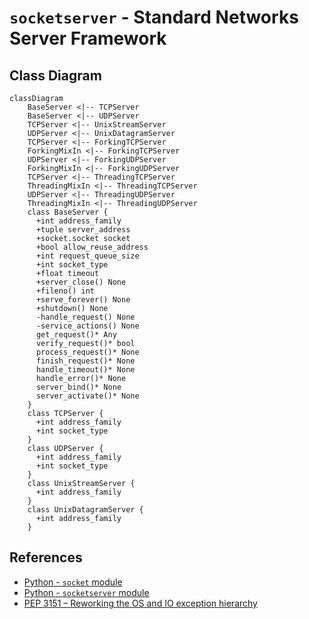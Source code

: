 # `socketserver` - Standard Networks Server Framework

## Class Diagram

```mermaid
classDiagram
    BaseServer <|-- TCPServer
    BaseServer <|-- UDPServer
    TCPServer <|-- UnixStreamServer
    UDPServer <|-- UnixDatagramServer
    TCPServer <|-- ForkingTCPServer
    ForkingMixIn <|-- ForkingTCPServer
    UDPServer <|-- ForkingUDPServer
    ForkingMixIn <|-- ForkingUDPServer
    TCPServer <|-- ThreadingTCPServer
    ThreadingMixIn <|-- ThreadingTCPServer
    UDPServer <|-- ThreadingUDPServer
    ThreadingMixIn <|-- ThreadingUDPServer
    class BaseServer {
      +int address_family
      +tuple server_address
      +socket.socket socket
      +bool allow_reuse_address
      +int request_queue_size
      +int socket_type
      +float timeout
      +server_close() None
      +fileno() int
      +serve_forever() None
      +shutdown() None
      -handle_request() None
      -service_actions() None
      get_request()* Any
      verify_request()* bool
      process_request()* None
      finish_request()* None
      handle_timeout()* None
      handle_error()* None
      server_bind()* None
      server_activate()* None
    }
    class TCPServer {
      +int address_family
      +int socket_type
    }
    class UDPServer {
      +int address_family
      +int socket_type
    }
    class UnixStreamServer {
      +int address_family
    }
    class UnixDatagramServer {
      +int address_family
    }
```

## References

- [Python - `socket` module](https://docs.python.org/3/library/socket.html)
- [Python - `socketserver` module](https://docs.python.org/3/library/socketserver.html)
- [PEP 3151 – Reworking the OS and IO exception hierarchy](https://peps.python.org/pep-3151/)
